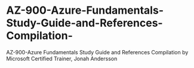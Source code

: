 # AZ-900-Azure-Fundamentals-Study-Guide-and-References-Compilation-
AZ-900-Azure Fundamentals Study Guide and References Compilation by Microsoft Certified Trainer, Jonah Andersson
